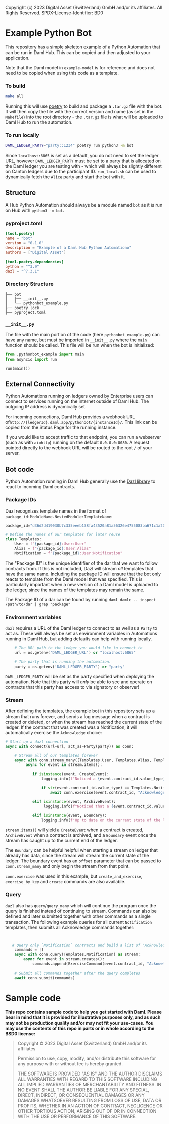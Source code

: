 Copyright (c) 2023 Digital Asset (Switzerland) GmbH and/or its affiliates. All Rights Reserved. SPDX-License-Identifier: BD0

# Example Python Bot

This repository has a simple skeleton example of a Python Automation that can be run in Daml Hub. This can be copied and then adjusted to your application.

Note that the Daml model in `example-model` is for reference and does not need to be copied when using this code as a template.

### To build

```sh
make all
```

Running this will use [poetry](https://python-poetry.org/docs/#installing-with-the-official-installer) to build and package a `.tar.gz` file with the bot. It will then copy the file with the correct version and name (as set in the `Makefile`) into the root directory - the `.tar.gz` file is what will be uploaded to Daml Hub to run the automation.

### To run locally

```sh
DAML_LEDGER_PARTY="party::1234" poetry run python3 -m bot
```
Since `localhost:6865` is set as a default, you do not need to set the ledger URL, however `DAML_LEDGER_PARTY` must be set to a party that is allocated on the Daml ledger you are testing with - which will always be slightly different on Canton ledgers due to the participant ID. `run_local.sh` can be used to dynamically fetch the `Alice` party and start the bot with it.

## Structure
A Hub Python Automation should always be a module named `bot` as it is run on Hub with `python3 -m bot`.

### pyproject.toml
```toml
[tool.poetry]
name = "bot"
version = "0.1.0"
description = "Example of a Daml Hub Python Automationo"
authors = ["Digital Asset"]

[tool.poetry.dependencies]
python = "^3.9"
dazl = "^7.3.1"
```

### Directory Structure
```
├── bot
│   ├── __init__.py
│   └── pythonbot_example.py
├── poetry.lock
├── pyproject.toml
```

### `__init__.py`
The file with the main portion of the code (here `pythonbot_example.py`) can have any name, but must be imported in `__init__.py` where the `main` function should be called. This file will be run when the bot is initialized:

```python
from .pythonbot_example import main
from asyncio import run

run(main())
```

## External Connectivity
Python Automations running on ledgers owned by Enterprise users can connect to services running on the internet outside of Daml Hub. The outgoing IP address is dynamically set.

For incoming connections, Daml Hub provides a webhook URL of`http://{ledgerId}.daml.app/pythonbot/{instanceId}/`. This link can be copied from the Status Page for the running instance.

If you would like to accept traffic to that endpoint, you can run a webserver (such as with `aiohttp`) running on the default `0.0.0.0:8080`. A request pointed directly to the webhook URL will be routed to the root `/` of your server.


## Bot code
Python Automation running in Daml Hub generally use the [Dazl library](https://github.com/digital-asset/dazl-client) to react to incoming Daml contracts.

### Package IDs
Dazl recognizes template names in the format of `package_id:ModuleName.NestedModule:TemplateName`:

```python
package_id="d36d2d419030b7c335eeeb138fa43520a81a56326e4755083ba671c1a2063e76"

# Define the names of our templates for later reuse
class Templates:
    User = f"{package_id}:User:User"
    Alias = f"{package_id}:User:Alias"
    Notification = f"{package_id}:User:Notification"
```
The "Package ID" is the unique identifier of the dar that we want to follow contracts from. If this is not included, Dazl will stream _all_ templates that have the same name. Including the package ID will ensure that the bot only reacts to template from the Daml model that was specified. This is particularly important when a new version of a Daml model is uploaded to the ledger, since the names of the templates may remain the same.

The Package ID of a dar can be found by running `daml damlc -- inspect /path/to/dar | grep "package"`

### Environment variables
`dazl` requires a URL of the Daml ledger to connect to as well as a `Party` to act as. These wiill always be set as environment variables in Automations running in Daml Hub, but adding defaults can help with running locally.
```python
    # The URL path to the ledger you would like to connect to
    url = os.getenv('DAML_LEDGER_URL') or "localhost:6865"

    # The party that is running the automation.
    party = os.getenv('DAML_LEDGER_PARTY') or "party"
```
`DAML_LEDGER_PARTY` will be set as the party specified when deploying the automation. Note that this party will _only_ be able to see and operate on contracts that this party has access to via signatory or observer!

### Stream

After defining the templates, the example bot in this repository sets up a stream that runs forever, and sends a log message when a contract is created or deleted, or when the stream has reached the current state of the ledger. If the contract that was created was a Notification, it will automatically exercise the `Acknowledge` choice:
```python
# Start up a dazl connection
async with connect(url=url, act_as=Party(party)) as conn:

    # Stream all of our templates forever
    async with conn.stream_many([Templates.User, Templates.Alias, Templates.Notification]) as stream:
         async for event in stream.items():

            if isinstance(event, CreateEvent):
                logging.info(f"Noticed a {event.contract_id.value_type} contract: {event.payload}")

                if str(event.contract_id.value_type) == Templates.Notification:
                    await conn.exercise(event.contract_id, "Acknowledge", {})

            elif isinstance(event, ArchiveEvent):
                 logging.info(f"Noticed that a {event.contract_id.value_type} contract was deleted")

            elif isinstance(event, Boundary):
                logging.info(f"Up to date on the current state of the ledger at offset: {event.offset}")
```

`stream.items()` will yield a `CreateEvent` when a contract is created, `ArchiveEvent` when a contract is archived, and a `Boundary` event once the stream has caught up to the current end of the ledger.

The `Boundary` can be helpful helpful when starting a stream on ledger that already has data, since the stream will stream the current state of the ledger. The boundary event has an `offset` parameter that can be passed to `conn.stream_many` and only begin the stream from that point.

`conn.exercise` was used in this example, but `create_and_exercise`, `exercise_by_key` and `create` commands are also available.

### Query
`dazl` also  has `query`/`query_many` which will continue the program once the query is finished instead of continuing to stream. Commands can also be defined and later submitted together with other commands as a single transaction. The following example queries for all current `Notification` templates, then submits all Acknowledge commands together:
```python


   # Query only `Notification` contracts and build a list of "Acknowledge" commands
    commands = []
    async with conn.query(Templates.Notification) as stream:
        async for event in stream.creates():
            commands.append(ExerciseCommand(event.contract_id, "Acknowledge", {}))

    # Submit all commands together after the query completes
    await conn.submit(commands)

```

# Sample code

**This repo contains sample code to help you get started with Daml. Please bear
in mind that it is provided for illustrative purposes only, and as such may not
be production quality and/or may not fit your use-cases. You may use the
contents of this repo in parts or in whole according to the BSD0 license:**

> Copyright © 2023 Digital Asset (Switzerland) GmbH and/or its affiliates
>
> Permission to use, copy, modify, and/or distribute this software for any purpose with or without fee is hereby granted.
>
> THE SOFTWARE IS PROVIDED "AS IS" AND THE AUTHOR DISCLAIMS ALL WARRANTIES WITH REGARD TO THIS SOFTWARE INCLUDING ALL IMPLIED WARRANTIES OF MERCHANTABILITY AND FITNESS. IN NO EVENT SHALL THE AUTHOR BE LIABLE FOR ANY SPECIAL, DIRECT, INDIRECT, OR CONSEQUENTIAL DAMAGES OR ANY DAMAGES WHATSOEVER RESULTING FROM LOSS OF USE, DATA OR PROFITS, WHETHER IN AN ACTION OF CONTRACT, NEGLIGENCE OR OTHER TORTIOUS ACTION, ARISING OUT OF OR IN CONNECTION WITH THE USE OR PERFORMANCE OF THIS SOFTWARE.
